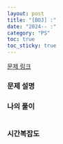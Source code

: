 ```yaml
---
layout: post
title: "[BOJ] :"
date: "2024-- :"
category: "PS"
toc: true
toc_sticky: true
---
```

<!-- ## :  -->
[문제 링크]()

### 문제 설명

### 나의 풀이
```python

```

### 시간복잡도